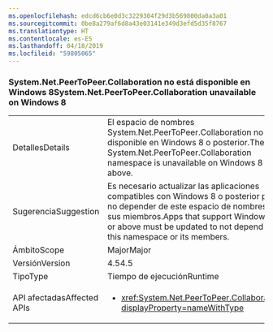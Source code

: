 ```yaml
---
ms.openlocfilehash: edcd6cb6e0d3c3229304f29d3b569800da0a3a01
ms.sourcegitcommit: 0be8a279af6d8a43e03141e349d3efd5d35f8767
ms.translationtype: HT
ms.contentlocale: es-ES
ms.lasthandoff: 04/18/2019
ms.locfileid: "59805065"
---
```

### <a name="systemnetpeertopeercollaboration-unavailable-on-windows-8"></a><span data-ttu-id="2c9b7-101">System.Net.PeerToPeer.Collaboration no está disponible en Windows 8</span><span class="sxs-lookup"><span data-stu-id="2c9b7-101">System.Net.PeerToPeer.Collaboration unavailable on Windows 8</span></span>

|   |   |
|---|---|
|<span data-ttu-id="2c9b7-102">Detalles</span><span class="sxs-lookup"><span data-stu-id="2c9b7-102">Details</span></span>|<span data-ttu-id="2c9b7-103">El espacio de nombres System.Net.PeerToPeer.Collaboration no está disponible en Windows 8 o posterior.</span><span class="sxs-lookup"><span data-stu-id="2c9b7-103">The System.Net.PeerToPeer.Collaboration namespace is unavailable on Windows 8 or above.</span></span>|
|<span data-ttu-id="2c9b7-104">Sugerencia</span><span class="sxs-lookup"><span data-stu-id="2c9b7-104">Suggestion</span></span>|<span data-ttu-id="2c9b7-105">Es necesario actualizar las aplicaciones compatibles con Windows 8 o posterior para no depender de este espacio de nombres ni sus miembros.</span><span class="sxs-lookup"><span data-stu-id="2c9b7-105">Apps that support Windows 8 or above must be updated to not depend on this namespace or its members.</span></span>|
|<span data-ttu-id="2c9b7-106">Ámbito</span><span class="sxs-lookup"><span data-stu-id="2c9b7-106">Scope</span></span>|<span data-ttu-id="2c9b7-107">Major</span><span class="sxs-lookup"><span data-stu-id="2c9b7-107">Major</span></span>|
|<span data-ttu-id="2c9b7-108">Versión</span><span class="sxs-lookup"><span data-stu-id="2c9b7-108">Version</span></span>|<span data-ttu-id="2c9b7-109">4.5</span><span class="sxs-lookup"><span data-stu-id="2c9b7-109">4.5</span></span>|
|<span data-ttu-id="2c9b7-110">Tipo</span><span class="sxs-lookup"><span data-stu-id="2c9b7-110">Type</span></span>|<span data-ttu-id="2c9b7-111">Tiempo de ejecución</span><span class="sxs-lookup"><span data-stu-id="2c9b7-111">Runtime</span></span>|
|<span data-ttu-id="2c9b7-112">API afectadas</span><span class="sxs-lookup"><span data-stu-id="2c9b7-112">Affected APIs</span></span>|<ul><li><xref:System.Net.PeerToPeer.Collaboration?displayProperty=nameWithType></li></ul>|
